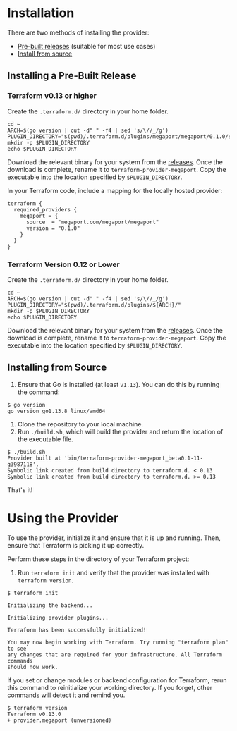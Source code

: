 # Installation
There are two methods of installing the provider: 

* [Pre-built releases](#installing-a-pre-built-release) (suitable for most use cases)
* [Install from source](#installing-from-source)

## Installing a Pre-Built Release

### Terraform v0.13 or higher  
Create the `.terraform.d/` directory in your home folder.

```
cd ~
ARCH=$(go version | cut -d" " -f4 | sed 's/\//_/g')
PLUGIN_DIRECTORY="$(pwd)/.terraform.d/plugins/megaport/megaport/0.1.0/${ARCH}/"
mkdir -p $PLUGIN_DIRECTORY
echo $PLUGIN_DIRECTORY
```

Download the relevant binary for your system from the [releases](https://github.com/megaport/terraform-provider/megaport/releases). Once the download is complete, 
rename it to `terraform-provider-megaport`. Copy the executable into the location specified by `$PLUGIN_DIRECTORY`.

In your Terraform code, include a mapping for the locally hosted provider: 
```
terraform {
  required_providers {
    megaport = {
      source  = "megaport.com/megaport/megaport"
      version = "0.1.0"
    }
  }
}
```

### Terraform Version 0.12 or Lower
Create the `.terraform.d/` directory in your home folder.

```
cd ~
ARCH=$(go version | cut -d" " -f4 | sed 's/\//_/g')
PLUGIN_DIRECTORY="$(pwd)/.terraform.d/plugins/${ARCH}/"
mkdir -p $PLUGIN_DIRECTORY
echo $PLUGIN_DIRECTORY
```

Download the relevant binary for your system from the [releases](../releases). Once the download is complete, 
rename it to `terraform-provider-megaport`. Copy the executable into the location specified by `$PLUGIN_DIRECTORY`.

## Installing from Source

1. Ensure that Go is installed (at least `v1.13`). You can do this by running the command: 
```
$ go version
go version go1.13.8 linux/amd64
```

1. Clone the repository to your local machine. 
1. Run `./build.sh`, which will build the provider and return the location of the executable file.
```
$ ./build.sh 
Provider built at 'bin/terraform-provider-megaport_beta0.1-11-g3987118'.
Symbolic link created from build directory to terraform.d. < 0.13
Symbolic link created from build directory to terraform.d. >= 0.13
```
That's it!

# Using the Provider

To use the provider, initialize it and ensure that it is up and running. Then, ensure that Terraform is picking it up correctly. 

Perform these steps in the directory of your Terraform project:

1. Run `terraform init` and verify that the provider was installed with `terraform version`.
```
$ terraform init

Initializing the backend...

Initializing provider plugins...

Terraform has been successfully initialized!

You may now begin working with Terraform. Try running "terraform plan" to see
any changes that are required for your infrastructure. All Terraform commands
should now work.
```

If you set or change modules or backend configuration for Terraform, rerun this command to reinitialize your working directory. If you forget, other commands will detect it and remind you.
```
$ terraform version
Terraform v0.13.0
+ provider.megaport (unversioned)
```

